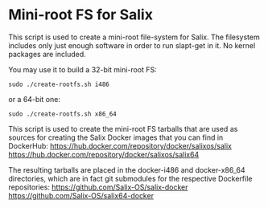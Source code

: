 # Mini-root FS for Salix

This script is used to create a mini-root file-system for Salix. The
filesystem includes only just enough software in order to run slapt-get
in it. No kernel packages are included.

You may use it to build a 32-bit mini-root FS:
```
sudo ./create-rootfs.sh i486
```

or a 64-bit one:
```
sudo ./create-rootfs.sh x86_64
```

This script is used to create the mini-root FS tarballs that are used as
sources for creating the Salix Docker images that you can find in
DockerHub:
https://hub.docker.com/repository/docker/salixos/salix
https://hub.docker.com/repository/docker/salixos/salix64

The resulting tarballs are placed in the docker-i486 and docker-x86_64
directories, which are in fact git submodules for the respective
Dockerfile repositories:
https://github.com/Salix-OS/salix-docker
https://github.com/Salix-OS/salix64-docker

